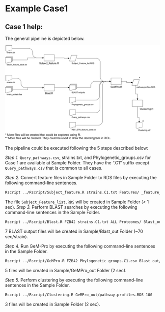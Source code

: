 Example Case1
================

## Case 1 help:

The general pipeline is depicted below.

![](fig/Case_1.png)

The pipeline could be executed following the 5 steps described below:

*Step 1.* `Query_pathways.csv`, strains.txt, and
Phylogenetic\_groups.csv for Case 1 are available at Sample Folder. They
have the “.C1” suffix except `Query_pathways.csv` that is common to all
cases.

*Step 2.* Convert feature files in Sample Folder to RDS files by
executing the following command-line
sentences.

``` bash
Rscript ../Rscript/Subject_feature.R strains.C1.txt Features/ _feature_table.txt
```

The file `Subject_Feature_list.RDS` will be created in Sample Folder (\<
1 sec). *Step 3.* Perform BLAST searches by executing the following
command-line sentences in the Sample
Folder.

``` bash
Rscript ../Rscript/Blast.R FZB42 strains.C1.txt ALL Proteomes/ Blast_out/
```

7 BLAST output files will be created in Sample/Blast\_out Folder (~70
sec/strain).

*Step 4.* Run GeM-Pro by executing the following command-line sentences
in the Sample
Folder.

``` bash
Rscript ../Rscript/GeMPro.R FZB42 Phylogenetic_groups.C1.csv Blast_out/ Query_pathways.csv Subject_Feature_list.RDS Features/FZB42_feature_table.txt GeMPro_out/
```

5 files will be created in Sample/GeMPro\_out Folder (2 sec).

*Step 5.* Perform clustering by executing the following command-line
sentences in the Sample Folder.

``` bash
Rscript ../Rscript/Clustering.R GeMPro_out/pathway.profiles.RDS 100
```

3 files will be created in Sample Folder (2 sec).
